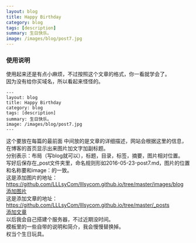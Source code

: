 ```yaml
---
layout: blog
title: Happy Birthday 
category: blog
tags: [description]  
summary: 生日快乐。
image: /images/blog/post7.jpg
---
```


### 使用说明   

使用起来还是有点小麻烦，不过按照这个文章的格式，你一看就学会了。  
因为没有给你买域名，所以看起来怪怪的。  
```
---
layout: blog  
title: Happy Birthday   
category: blog  
tags: [description]    
summary: 生日快乐。  
image: /images/blog/post7.jpg  
---
```
这个要放在每篇的最前面 中间放的是文章的详细描述，网站会根据这里的信息，在博客的首页显示出来图片加文字加副标题。  
分别表示：布局（写blog就可以），标题，目录，标签，摘要，图片相对位置。  
写好后保存在_post文件夹里，命名规则形如2016-05-23-post7.md，图片的位置和名称要和image：的一致。  
这是添加图片的地址：https://github.com/LLLsyCom/lllsycom.github.io/tree/master/images/blog  
[添加图片](https://github.com/LLLsyCom/lllsycom.github.io/tree/master/images/blog)  
这是添加文章的地址：https://github.com/LLLsyCom/lllsycom.github.io/tree/master/_posts  
[添加文章](https://github.com/LLLsyCom/lllsycom.github.io/tree/master/_posts)  
以后我会自己搭建个服务器，不过近期没时间。  
模板里的一些自带的说明和简介，我会慢慢替换掉。  
权当个生日玩具。  
